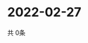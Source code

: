 # 2022-02-27
  共 0条

  <!-- BEGIN -->
  <!-- 最后更新时间Sun Feb 27 2022 20:06:16 GMT+0000 (Coordinated Universal Time) -->
  
  <!-- END -->
  
  